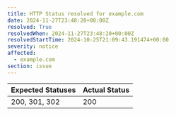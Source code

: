 ```yaml
---
title: HTTP Status resolved for example.com
date: 2024-11-27T23:48:20+00:00Z
resolved: True
resolvedWhen: 2024-11-27T23:48:20+00:00Z
resolvedStartTime: 2024-10-25T21:09:43.191474+00:00
severity: notice
affected:
  - example.com
section: issue
---
```


| Expected Statuses | Actual Status  |
|-------------------|----------------|
| 200, 301, 302 | 200 |
